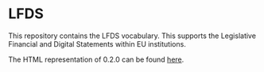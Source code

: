 # LFDS
This  repository contains the LFDS vocabulary. This supports the Legislative Financial and Digital Statements within EU institutions.

The HTML representation of 0.2.0 can be found [here](https://semiceu.github.io/LFDS/releases/0.2.0/).
